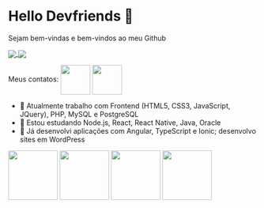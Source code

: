 # Hello Devfriends 👋

Sejam bem-vindas e bem-vindos ao meu Github

<a href="https://github.com/rodrigozan/convoychat">
  <img align="center" src="https://github-readme-stats.vercel.app/api/top-langs/?username=rodrigozan&theme=dracula&layout=compact&langs_count=8)](https://github.com/rodrigozan/github-readme-stats" />
</a>
<a href="https://github.com/rodrigozan/github-readme-stats">
  <img align="center" src="https://github-readme-stats.vercel.app/api?username=rodrigozan&show_icons=true&theme=dracula&layout=compact" />
</a>

Meus contatos:
<a href="https://t.me/rodrigozandonadi" target="_blank"><img align="center" width='60' src="https://img.shields.io/badge/Telegram-2CA5E0?style=for-the-badge&logo=telegram&logoColor=white"></a>
  <a href="mailto:rodrigo.zandonadi.dev@gmail.com" target="_blank"><img align="center" width='60' src="https://img.shields.io/badge/Gmail-D14836?style=for-the-badge&logo=gmail&logoColor=white"></a>
    
- 🔭 Atualmente trabalho com Frontend (HTML5, CSS3, JavaScript, JQuery), PHP, MySQL e PostgreSQL
- 🌱 Estou estudando Node.js, React, React Native, Java, Oracle
- 👯 Já desenvolvi aplicações com Angular, TypeScript e Ionic; desenvolvo sites em WordPress
    

<a hre="#"><img width='100' align="center" src="https://cdn.jsdelivr.net/gh/devicons/devicon/icons/react/react-original.svg" /></a>
<a hre="#"><img width='100' align="center" src="https://cdn.jsdelivr.net/gh/devicons/devicon/icons/nodejs/nodejs-original.svg" /></a>
<a hre="#"><img width='100' align="center" src="https://cdn.jsdelivr.net/gh/devicons/devicon/icons/angularjs/angularjs-original.svg" /></a>
<a hre="#"><img width='100' align="center" src="https://cdn.jsdelivr.net/gh/devicons/devicon/icons/wordpress/wordpress-original.svg" /></a>


